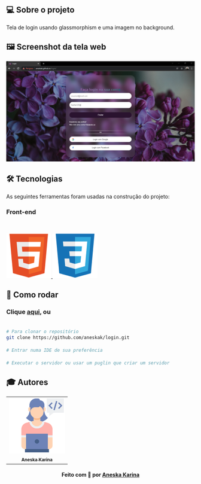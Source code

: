 ## 💻 Sobre o projeto

Tela de login usando glassmorphism e uma imagem no background.

## 🖼 Screenshot da tela web

<img src="./img/print_login.PNG" alt="Print de tela na web">

## 🛠 Tecnologias

As seguintes ferramentas foram usadas na construção do projeto:

### **Front-end**

<br>
<p align="left">
  <a href="https://developer.mozilla.org/pt-BR/docs/Web/HTML" target="_blank">
    <img
      src="https://raw.githubusercontent.com/devicons/devicon/master/icons/html5/html5-original.svg"
      alt="HTML5"
      width="120"
      height="120"
    />
  </a>

  <a href="https://developer.mozilla.org/pt-BR/docs/Web/CSS" target="_blank">
    <img
      src="https://raw.githubusercontent.com/devicons/devicon/master/icons/css3/css3-original.svg"
      alt="Css3"
      width="120"
      height="120"
    />
  </a>

<br>

## 👷 Como rodar

### **Clique <a href="https://aneskak.github.io/login/">aqui</a>, ou**
```bash
  
# Para clonar o repositório
git clone https://github.com/aneskak/login.git

# Entrar numa IDE de sua preferência 

# Executar o servidor ou usar um puglin que criar um servidor

```

## :mortar_board: Autores

<table align="center">
    <tr>
        <td align="center">
            <a href="https://github.com/aneskak">
                <img src="./img/programadora.png" width="150px;" alt="Imagem Desenvolvedora" />
                <br />
                <sub><b>Aneska Karina</b></sub>
            </a>
        </td>
    </tr>
</table>
<h4 align="center">
   Feito com 💖 por <a href="https://www.linkedin.com/in/aneska-karina-7521795b/" target="_blank"> Aneska Karina </a>
</h4>
